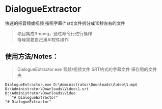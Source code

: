 # DialogueExtractor

快速的把音频或视频 按照字幕(*.srt)文件拆分成10秒左右的文件

> 项目集成ffmpeg，通过命令行进行操作\
> 降噪需要自己用AI软件操作

## 使用方法/Notes：

>DialogueExtractor.exe 音频/视频文件 SRT格式的字幕文件 保存用的文件夹

```ba
DialogueExtractor.exe D:\Administrator\Downloads\Video\1.mp4 D:\Administrator\Downloads\Video\1.srt D:\Administrator\Downloads\Video
```"# DialogueExtractor" 
"# DialogueExtractor" 
